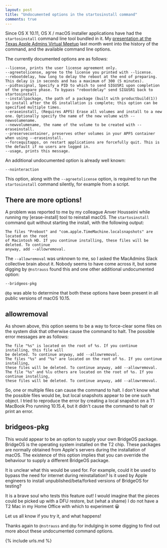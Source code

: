 ```yaml
---
layout: post
title: "Undocumented options in the startosinstall command"
comments: true
---
```


Since OS X 10.11, OS X / macOS installer applications have had the `startosinstall` command line tool bundled in it. My [presentation at the Texas Apple Admins Virtual Meetup](2020-05-05-texas-apple-admins-presentation.md) last month went into the history of the command, and the available command line options.

The currently documented options are as follows:

    --license, prints the user license agreement only.
    --agreetolicense, agree to the license you printed with --license.
    --rebootdelay, how long to delay the reboot at the end of preparing. This delay is in seconds and has a maximum of 300 (5 minutes).
    --pidtosignal, Specify a PID to which to send SIGUSR1 upon completion of the prepare phase. To bypass "rebootdelay" send SIGUSR1 back to startosinstall.
    --installpackage, the path of a package (built with productbuild(1)) to install after the OS installation is complete; this option can be specified multiple times.
    --eraseinstall, (Requires APFS) Erase all volumes and install to a new one. Optionally specify the name of the new volume with --newvolumename.
    --newvolumename, the name of the volume to be created with --eraseinstall.
    --preservecontainer, preserves other volumes in your APFS container when using --eraseinstall.
    --forcequitapps, on restart applications are forcefully quit. This is the default if no users are logged in.
    --usage, prints this message.

An additional undocumented option is already well known:

    --nointeraction

This option, along with the `--agreetolicense` option, is required to run the `startosinstall` command silently, for example from a script.

## There are more options!

A problem was reported to me by my colleague Anver Housseini while running my [erase-install] tool to reinstall macOS. The `startosinstall` command quit without starting the install, with the following output:

    The files "Preboot" and "com.apple.TimeMachine.localsnapshots" are located on the root
    of Macintosh HD. If you continue installing, these files will be deleted. To continue
    anyway, add --allowremoval.

The `--allowremoval` was unknown to me, so I asked the MacAdmins Slack collective brain about it. Nobody seems to have come across it, but some digging by `@nstrauss` found this and one other additional undocumented option:

    --bridgeos-pkg

`@bp` was able to determine that both these options have been present in all public versions of macOS 10.15.

## allowremoval

As shown above, this option seems to be a way to force-clear some files on the system disk that otherwise cause the command to halt. The possible error messages are as follows:

    The file "%s" is located on the root of %s. If you continue installing, this file will
    be deleted. To continue anyway, add --allowremoval.
    The files "%s" and "%s" are located on the root of %s. If you continue installing,
    these files will be deleted. To continue anyway, add --allowremoval.
    The file "%s" and %lu others are located on the root of %s. If you continue installing,
    these files will be deleted. To continue anyway, add --allowremoval.

So, one or multiple files can cause the command to halt. I don't know what the possible files would be, but local snapshots appear to be one such object. I tried to reproduce the error by creating a local snapshot on a T1 MacBook Pro running 10.15.4, but it didn't cause the command to halt or print an error.

## bridgeos-pkg

This would appear to be an option to supply your own BridgeOS package. BridgeOS is the operating system installed on the T2 chip. These packages are normally obtained from Apple's servers during the installation of macOS. The existence of this option implies that you can override the behaviour to supply a different BridgeOS package.

It is unclear what this would be used for. For example, could it be used to bypass the need for internet during reinstallation? Is it used by Apple engineers to install unpublished/beta/forked versions of BridgeOS for testing?

It is a brave soul who tests this feature out! I would imagine that the pieces could be picked up with a DFU restore, but (what a shame) I do not have a T2 Mac in my Home Office with which to experiment 😀

Let us all know if you try it, and what happens!

Thanks again to `@nstrauss` and `@bp` for indulging in some digging to find out more about these undocumented command options.

{% include urls.md %}
